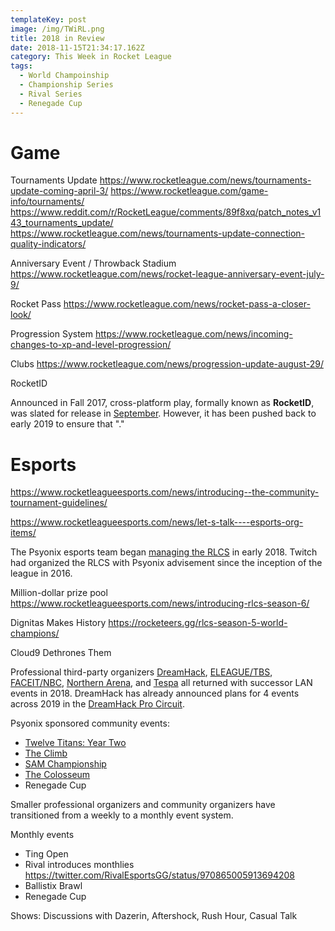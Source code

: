 ```yaml
---
templateKey: post
image: /img/TWiRL.png
title: 2018 in Review
date: 2018-11-15T21:34:17.162Z
category: This Week in Rocket League
tags:
  - World Champoinship
  - Championship Series
  - Rival Series
  - Renegade Cup
---
```

# Game

Tournaments Update 
https://www.rocketleague.com/news/tournaments-update-coming-april-3/
https://www.rocketleague.com/game-info/tournaments/
https://www.reddit.com/r/RocketLeague/comments/89f8xq/patch_notes_v143_tournaments_update/
https://www.rocketleague.com/news/tournaments-update-connection-quality-indicators/

Anniversary Event / Throwback Stadium
https://www.rocketleague.com/news/rocket-league-anniversary-event-july-9/

Rocket Pass
https://www.rocketleague.com/news/rocket-pass-a-closer-look/

Progression System
https://www.rocketleague.com/news/incoming-changes-to-xp-and-level-progression/

Clubs
https://www.rocketleague.com/news/progression-update-august-29/

RocketID

Announced in Fall 2017, cross-platform play, formally known as **RocketID**, was slated for release in [September](https://www.rocketleague.com/news/progression-update-follow-up-rocketid/). However, it has been pushed back to early 2019 to ensure that "."

# Esports

https://www.rocketleagueesports.com/news/introducing--the-community-tournament-guidelines/

https://www.rocketleagueesports.com/news/let-s-talk----esports-org-items/

The Psyonix esports team began [managing the RLCS](https://twitter.com/CloudFuel/status/954055352764567552) in early 2018. Twitch had organized the RLCS with Psyonix advisement since the inception of the league in 2016. 

Million-dollar prize pool
https://www.rocketleagueesports.com/news/introducing-rlcs-season-6/

Dignitas Makes History
https://rocketeers.gg/rlcs-season-5-world-champions/

Cloud9 Dethrones Them

Professional third-party organizers [DreamHack](https://liquipedia.net/rocketleague/DreamHack/2018/Leipzig), [ELEAGUE/TBS](https://liquipedia.net/rocketleague/ELEAGUE/Cup/2018), [FACEIT/NBC](https://liquipedia.net/rocketleague/FACEIT/Universal_Open/Season_2), [Northern Arena](https://liquipedia.net/rocketleague/Northern_Arena/Invitational/2), and [Tespa]() all returned with successor LAN events in 2018. DreamHack has already announced plans for 4 events across 2019 in the [DreamHack Pro Circuit](https://dreamhack.com/procircuit/). 

Psyonix sponsored community events:
* [Twelve Titans: Year Two](https://www.youtube.com/watch?v=5quNuAchgkQ)
* [The Climb](https://www.reddit.com/r/RocketLeague/comments/8umdme/the_climb_presented_by_rival_esports_july_5th_8th/)
* [SAM Championship](https://twitter.com/RocketStreet/status/1015722718107521027)
* [The Colosseum](https://www.reddit.com/r/RocketLeague/comments/98d9oh/rewind_gaming_presents_the_colosseum_5760_prize/)
* Renegade Cup

Smaller professional organizers and community organizers have transitioned from a weekly to a monthly event system. 

Monthly events
* Ting Open
* Rival introduces monthlies https://twitter.com/RivalEsportsGG/status/970865005913694208
* Ballistix Brawl
* Renegade Cup

Shows: Discussions with Dazerin, Aftershock, Rush Hour, Casual Talk
